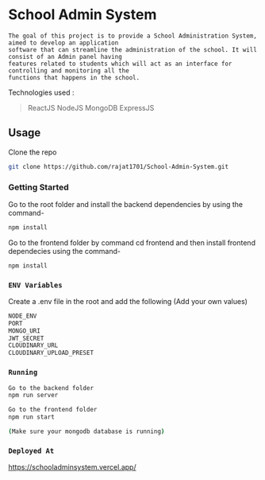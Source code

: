# School Admin System

```
The goal of this project is to provide a School Administration System, aimed to develop an application
software that can streamline the administration of the school. It will consist of an Admin panel having
features related to students which will act as an interface for controlling and monitoring all the
functions that happens in the school.
```

Technologies used :

> ReactJS
> NodeJS
> MongoDB
> ExpressJS

## Usage

Clone the repo

```bash
git clone https://github.com/rajat1701/School-Admin-System.git
```

### Getting Started

Go to the root folder and install the backend dependencies by using the command-

```bash
npm install
```

Go to the frontend folder by command cd frontend and then install frontend dependecies using the command-

```bash
npm install
```

### `ENV Variables`

Create a .env file in the root and add the following (Add your own values)

```bash
NODE_ENV
PORT
MONGO_URI
JWT_SECRET
CLOUDINARY_URL
CLOUDINARY_UPLOAD_PRESET
```

### `Running`

```bash
Go to the backend folder
npm run server

Go to the frontend folder
npm run start

(Make sure your mongodb database is running)
```
### `Deployed At`
https://schooladminsystem.vercel.app/

